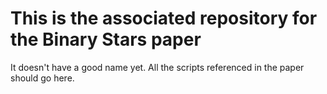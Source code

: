 # This is the associated repository for the Binary Stars paper

It doesn't have a good name yet. All the scripts referenced in the paper should go here.